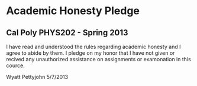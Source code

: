 Academic Honesty Pledge
=
Cal Poly PHYS202 - Spring 2013
-
I have read and understood the rules regarding academic honesty and I agree 
to abide by them. I pledge on my honor that I have not given or recived any
unauthorized assistance on assignments or examonation in this cource.

Wyatt Pettyjohn
5/7/2013
